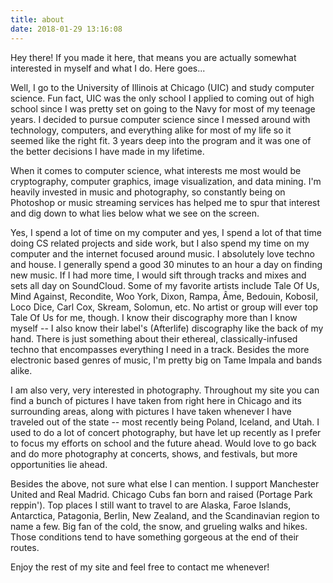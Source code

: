 ```yaml
---
title: about
date: 2018-01-29 13:16:08
---
```


Hey there! If you made it here, that means you are actually somewhat interested in myself and what I do. Here goes...

Well, I go to the University of Illinois at Chicago (UIC) and study computer science. Fun fact, UIC was the only school I applied to coming out of high school since I was pretty set on going to the Navy for most of my teenage years. I decided to pursue computer science since I messed around with technology, computers, and everything alike for most of my life so it seemed like the right fit. 3 years deep into the program and it was one of the better decisions I have made in my lifetime.

When it comes to computer science, what interests me most would be cryptography, computer graphics, image visualization, and data mining. I'm heavily invested in music and photography, so constantly being on Photoshop or music streaming services has helped me to spur that interest and dig down to what lies below what we see on the screen.

Yes, I spend a lot of time on my computer and yes, I spend a lot of that time doing CS related projects and side work, but I also spend my time on my computer and the internet focused around music. I absolutely love techno and house. I generally spend a good 30 minutes to an hour a day on finding new music. If I had more time, I would sift through tracks and mixes and sets all day on SoundCloud. Some of my favorite artists include Tale Of Us, Mind Against, Recondite, Woo York, Dixon, Rampa, Âme, Bedouin, Kobosil, Loco Dice, Carl Cox, Skream, Solomun, etc. No artist or group will ever top Tale Of Us for me, though. I know their discography more than I know myself -- I also know their label's (Afterlife) discography like the back of my hand. There is just something about their ethereal, classically-infused techno that encompasses everything I need in a track. Besides the more electronic based genres of music, I'm pretty big on Tame Impala and bands alike.

I am also very, very interested in photography. Throughout my site you can find a bunch of pictures I have taken from right here in Chicago and its surrounding areas, along with pictures I have taken whenever I have traveled out of the state -- most recently being Poland, Iceland, and Utah. I used to do a lot of concert photography, but have let up recently as I prefer to focus my efforts on school and the future ahead. Would love to go back and do more photography at concerts, shows, and festivals, but more opportunities lie ahead.

Besides the above, not sure what else I can mention. I support Manchester United and Real Madrid. Chicago Cubs fan born and raised (Portage Park reppin'). Top places I still want to travel to are Alaska, Faroe Islands, Antarctica, Patagonia, Berlin, New Zealand, and the Scandinavian region to name a few. Big fan of the cold, the snow, and grueling walks and hikes. Those conditions tend to have something gorgeous at the end of their routes.

Enjoy the rest of my site and feel free to contact me whenever!
